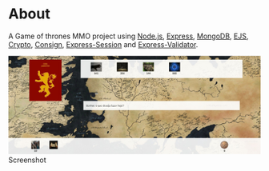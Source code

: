 # About

A Game of thrones MMO project using [Node.js](https://nodejs.org/en/), [Express](http://expressjs.com/), [MongoDB](https://www.mongodb.com/), [EJS](http://www.embeddedjs.com/), [Crypto](https://nodejs.org/api/crypto.html), [Consign](https://www.npmjs.com/package/consign), [Express-Session](https://github.com/expressjs/session) and [Express-Validator](https://github.com/ctavan/express-validator).

<img src="app/public/images/outros/screenshot.jpg" alt="Drawing"/>
Screenshot